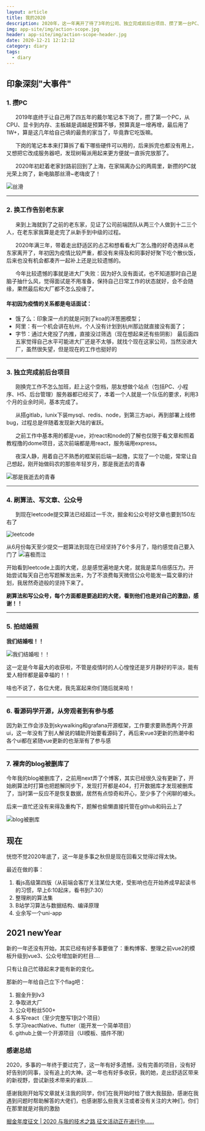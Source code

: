 ```yaml
---
layout: article
title: 我的2020
description: 2020年，这一年离开了待了3年的公司、独立完成前后台项目、攒了第一台PC、开始刷算法、写公众号....现在回想这一年也算是一直努力让自己走出的舒适区，了解了更多的东西。
img: app-site/img/action-scope.jpg
header: app-site/img/action-scope-header.jpg
date: 2020-12-21 12:12:12
category: diary
tags:
  - diary
---
```


## 印象深刻"大事件"

### 1. 攒PC

&nbsp;&nbsp;&nbsp;&nbsp;&nbsp;&nbsp;2019年底终于让自己用了四五年的戴尔笔记本下岗了，攒了第一个PC，从CPU、显卡到内存、主板越是调越是预算不够，预算真是一增再增，最后用了1W+，算是这几年给自己填的最贵的家当了，毕竟靠它吃饭嘛。

&nbsp;&nbsp;&nbsp;&nbsp;&nbsp;&nbsp;下岗的笔记本本来打算拆了看下哪些硬件可以用的，后来拆完也都没有用上，又想把它改成服务器吧，发现树莓派用起来更方便就一直拆完放那了。

&nbsp;&nbsp;&nbsp;&nbsp;&nbsp;&nbsp;2020年初赶着老家封路前回到了上海，在家隔离办公的两周里，新攒的PC就光荣上岗了，新电脑那丝滑~老嗨皮了！
   
![丝滑](https://p3-juejin.byteimg.com/tos-cn-i-k3u1fbpfcp/ed5986502d954653a7dd8b961ccc00cc~tplv-k3u1fbpfcp-zoom-1.image)

---

### 2. 换工作告别老东家

&nbsp;&nbsp;&nbsp;&nbsp;&nbsp;&nbsp;来到上海就到了之前的老东家，见证了公司前端团队从两三个人做到十二三个人，在老东家我算是走完了从新手到中级的过程。

&nbsp;&nbsp;&nbsp;&nbsp;&nbsp;&nbsp;2020年满三年，带着走出舒适区的忐忑和想看看大厂怎么撸的好奇选择从老东家离开了，年初因为疫情比较严重，都没有来得及和同事好好聚下吃个散伙饭，后来也没有机会都凑齐一起补上还是比较遗憾的。

&nbsp;&nbsp;&nbsp;&nbsp;&nbsp;&nbsp;今年比较遗憾的事就是进大厂失败：因为好久没有面试，也不知道那时自己是脑子抽什么风，觉得面试是不用准备，保持自己日常工作的状态就好，会不会随缘，果然最后和大厂都不怎么投缘了。

#### 年初因为疫情的关系都是电话面试：

- 饿了么：印象深一点的就是问到了koa的洋葱圈模型；
- 阿里：有一个机会讲在杭州，个人没有计划到杭州那边就直接没有面了；
- 字节：通过大佬投了内推，直接没过筛选（现在想起来还有些阴影）
最后面四五家觉得自己水平可能进大厂还是不太够，就找个现在这家公司，当然没进大厂，虽然很失望，但是现在的工作也挺好的

---

### 3. 独立完成前后台项目

&nbsp;&nbsp;&nbsp;&nbsp;&nbsp;&nbsp;刚换完工作不怎么加班，赶上这个空档，朋友想做个站点（包括PC、小程序、H5、后台管理）服务器都已经买了，本着一个人就是一个队伍的要求，利用3个月的业余时间，基本完成了。

&nbsp;&nbsp;&nbsp;&nbsp;&nbsp;&nbsp;从搭gitlab，lunix下装mysql、redis、node，到第三方api，再到部署上线修bug，过程总是伴随着发现新大陆的雀跃。

&nbsp;&nbsp;&nbsp;&nbsp;&nbsp;&nbsp;之前工作中基本用的都是vue，对react和node的了解也仅限于看文章和照着教程撸的dome项目，这次前端都是用react，服务端用express。

&nbsp;&nbsp;&nbsp;&nbsp;&nbsp;&nbsp;夜深人静，用着自己不熟悉的框架前后端一起撸，实现了一个功能，常常让自己想起，刚开始做码农的那些年轻岁月，那是我逝去的青春

![那是我逝去的青春](https://p3-juejin.byteimg.com/tos-cn-i-k3u1fbpfcp/953f89482df741859898e1d500ba7343~tplv-k3u1fbpfcp-zoom-1.image)

---

### 4. 刷算法、写文章、公众号

&nbsp;&nbsp;&nbsp;&nbsp;&nbsp;&nbsp;到现在leetcode提交算法已经超过一千次，掘金和公众号好文章也要到150左右了

![leetcode](https://p3-juejin.byteimg.com/tos-cn-i-k3u1fbpfcp/2d11a946e93e4da2a17e124857750149~tplv-k3u1fbpfcp-zoom-1.image)
    
从6月份每天至少提交一题算法到现在已经坚持了6个多月了，隐约感觉自己要入门了
![喜极而泣](https://p3-juejin.byteimg.com/tos-cn-i-k3u1fbpfcp/dc3fa6f6bba94e89b6bd4bc9c4b49560~tplv-k3u1fbpfcp-zoom-1.image)

开始看到leetcode上面的大佬，总是感觉遍地是大佬，就我是菜鸟倍感压力。开始尝试每天自己也写题解发出来，为了不浪费每天微信公众号能发一篇文章的计划，我居然奇迹般的坚持下来了。

<b>刷算法和写公众号，每个方面都是要追赶的大佬，看到他们也是对自己的激励，感谢！！</b>

---

### 5. 拍结婚照

<b>我们结婚啦！！</b>
    
![我们结婚啦！！](https://p3-juejin.byteimg.com/tos-cn-i-k3u1fbpfcp/eab11f92d85845e59038f38f2fe48e32~tplv-k3u1fbpfcp-zoom-1.image)
    
这一定是今年最大的收获啦，不管是疫情时的人心惶惶还是岁月静好的平淡，能有爱人相伴都是最幸福的！！

啥也不说了，各位大佬，我先富起来你们随后就来哈！

---

### 6. 看源码学开源，从旁观者到有参与感

因为新工作会涉及到skywalking和grafana开源框架，工作要求要熟悉两个开源ui，这一年没有了别人解说的辅助开始要看源码了，再后来vue3更新的热潮中和各个ui都在紧随vue更新的也渐渐有了参与感

---

### 7. 裸奔的blog被删库了

今年我的blog被删库了，之前用next弄了个博客，其实已经很久没有更新了，开始刷算法时打算也把题解同步下，发现打开都是404，打开数据库才发现被删库了，当时第一反应不是恢复数据，居然有点惊奇和开心，至少多了个闲聊的噱头。

后来一直忙还没有来得及重构下，题解也偷懒直接托管在github和码云上了

![blog被删库](https://p3-juejin.byteimg.com/tos-cn-i-k3u1fbpfcp/359e3a598f2b454faa7312b5a78578c1~tplv-k3u1fbpfcp-zoom-1.image)

## 现在

恍惚不觉2020年底了，这一年是多事之秋但是现在回看又觉得过得太快。

最近在做的事：
1. 看js高级第四版（从前端会客厅关注某位大佬，受影响也在开始养成早起读书的习惯，早上6:10起床，看书到7:30）
2. 整理刷的算法集
3. B站学习算法与数据结构、编译原理
4. 业余写一个uni-app


## 2021 newYear

新的一年还没有开始，其实已经有好多事要做了：重构博客、整理之前vue2的模板升级到vue3、公众号增加新的栏目....

只有让自己忙碌起来才能有新的变化。

那新的一年给自己立下个flag吧：
1. 掘金升到lv3
2. 争取进大厂
3. 公众号粉丝500+
4. 多写react（至少完整写1到2个项目）
5. 学习reactNative、flutter（能开发一个简单项目）
6. github上做一个开源项目（UI模板、插件不限）


### 感谢总结


2020，多事的一年终于要过完了，这一年有好多遗憾，没有完善的项目，没有好好告别的同事，没有追上的大神。这一年也有好多收获，我的她，走出舒适区带来的新视野，尝试新技术带来的雀跃....

感谢我刚开始写文章就关注我的同学，你们在我开始时给了很大我鼓励，感谢在我遇到问题时帮助解答的大佬们，也感谢那么些我关注或者没有关注的大神们，你们在那里就是对我的激励


 [掘金年度征文 | 2020 与我的技术之路 征文活动正在进行中......](https://juejin.cn/post/6901125532729999374)